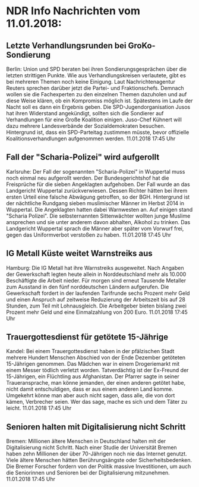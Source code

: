 # NDR Info Nachrichten vom 11.01.2018:


## Letzte Verhandlungsrunden bei GroKo-Sondierung
Berlin:	Union und SPD beraten bei ihren Sondierungsgesprächen über die letzten strittigen Punkte. Wie aus Verhandlungskreisen verlautete, gibt es bei mehreren Themen noch keine Einigung. Laut Nachrichtenagentur Reuters sprechen darüber jetzt die Partei- und Fraktionschefs. Demnach wollen sie die Fachexperten zu den einzelnen Themen dazuholen und auf diese Weise klären, ob ein Kompromiss möglich ist. Spätestens im Laufe der Nacht soll es dann ein Ergebnis geben. Die SPD-Jugendorganisation Jusos hat ihren Widerstand angekündigt, sollten sich die Sondierer auf Verhandlungen für eine Große Koalition einigen. Juso-Chef Kühnert will dazu mehrere Landesverbände der Sozialdemokraten besuchen. Hintergrund ist, dass ein SPD-Parteitag zustimmen müsste, bevor offizielle Koalitionsverhandlungen aufgenommen werden. 11.01.2018 17:45 Uhr 

## Fall der "Scharia-Polizei" wird aufgerollt
Karlsruhe: Der Fall der sogenannten "Scharia-Polizei" in Wuppertal muss noch einmal neu aufgerollt werden. Der Bundesgerichtshof hat die Freisprüche für die sieben Angeklagten aufgehoben. Der Fall wurde an das Landgericht Wuppertal zurückverwiesen. Dessen Richter hätten bei ihrem ersten Urteil eine falsche Abwägung getroffen, so der BGH. Hintergrund ist der nächtliche Rundgang sieben muslimischer Männer im Herbst 2014 in Wuppertal. Die Angeklagten hatten dabei Warnwesten an. Auf einigen stand "Scharia Polizei". Die selbsternannten Sittenwächter wollten junge Muslime ansprechen und sie unter anderem davon abhalten, Alkohol zu trinken. Das Landgericht Wuppertal sprach die Männer aber später vom Vorwurf frei, gegen das Uniformverbot verstoßen zu haben. 11.01.2018 17:45 Uhr 

## IG Metall Küste weitet Warnstreiks aus
Hamburg:         Die IG Metall hat ihre Warnstreiks ausgeweitet. Nach Angaben der Gewerkschaft legten heute allein in Norddeutschland mehr als 10.000 Beschäftigte die Arbeit nieder. Für morgen sind erneut Tausende Metaller zum Ausstand in den fünf norddeutschen Ländern aufgerufen. Die Gewerkschaft fordert in der laufenden Tarifrunde sechs Prozent mehr Geld und einen Anspruch auf zeitweise Reduzierung der Arbeitszeit bis auf 28 Stunden, zum Teil mit Lohnausgleich. Die Arbeitgeber bieten bislang zwei Prozent mehr Geld und eine Einmalzahlung von 200 Euro. 11.01.2018 17:45 Uhr 

## Trauergottesdienst für getötete 15-Jährige
Kandel: Bei einem Trauergottesdienst haben in der pfälzischen Stadt mehrere Hundert Menschen Abschied von der Ende Dezember getöteten 15-Jährigen genommen. Das Mädchen war in einem Drogeriemarkt mit einem Messer tödlich verletzt worden. Tatverdächtig ist der Ex-Freund der 15-Jährigen, ein Flüchtling aus Afghanistan. Der Pfarrer sagte in seiner Traueransprache, man könne jemanden, der einen anderen getötet habe, nicht damit entschuldigen, dass er aus einem anderen Land komme. Umgekehrt könne man aber auch nicht sagen, dass alle, die von dort kämen, Verbrecher seien. Wer das sage, mache es sich und dem Täter zu leicht. 11.01.2018 17:45 Uhr 

## Senioren halten mit Digitalisierung nicht Schritt
Bremen:      Millionen ältere Menschen in Deutschland halten mit der Digitalisierung nicht Schritt. Nach einer Studie der Universität Bremen haben zehn Millionen der über 70-Jährigen noch nie das Internet genutzt. Viele ältere Menschen hätten Berührungsängste oder Sicherheitsbedenken. Die Bremer Forscher fordern von der Politik massive Investitionen, um auch die Seniorinnen und Senioren bei der Digitalisierung mitzunehmen. 11.01.2018 17:45 Uhr 
